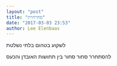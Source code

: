 ```yaml
---
layout: "post"
title: "סחרחרת"
date: "2017-03-03 23:53"
author: Lee Elenbaas
---
```

לשקוע בטהום בלתי נשלטת

להסתחרר סחור סחור בין תחושות האובדן והכעס
